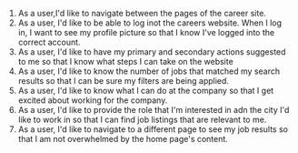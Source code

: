 1. As a user,I'd like to navigate between the pages of the career site.
2. As a user, I'd like to be able to log inot the careers website. When I log in, I want to see my profile picture so that I know I've logged into the correct account.
3. As a user, I'd like to have my primary and secondary actions suggested to me so that I know what steps I can take on the website
4. As a user, I'd like to know the number of jobs that matched my search results so that I can be sure my filters are being applied.
5. As a user, I'd like to know what I can do at the company so that I get excited about working for the company.
6. As a user, I'd like to provide the role that I'm interested in adn the city I'd like to work in so that I can find job listings that are relevant to me.
7. As a user, I'd like to navigate to a different page to see my job results so that I am not overwhelmed by the home page's content.

